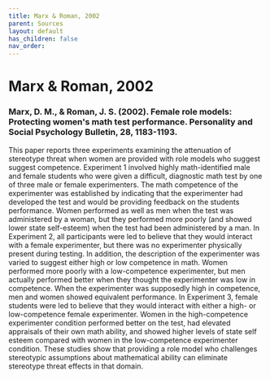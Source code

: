 ```yaml
---
title: Marx & Roman, 2002
parent: Sources
layout: default
has_children: false
nav_order: 
---
```


# Marx & Roman, 2002

### Marx, D. M., & Roman, J. S. (2002). Female role models: Protecting women's math test performance. Personality and Social Psychology Bulletin, 28, 1183-1193.

This paper reports three experiments examining the attenuation of stereotype threat when women are provided with role models who suggest suggest competence. Experiment 1 involved highly math-identified male and female students who were given a difficult, diagnostic math test by one of three male or female experimenters. The math competence of the experimenter was established by indicating that the experimenter had developed the test and would be providing feedback on the students performance. Women performed as well as men when the test was administered by a woman, but they performed more poorly (and showed lower state self-esteem) when the test had been administered by a man. In Experiment 2, all participants were led to believe that they would interact with a female experimenter, but there was no experimenter physically present during testing. In addition, the description of the experimenter was varied to suggest either high or low competence in math. Women performed more poorly with a low-competence experimenter, but men actually performed better when they thought the experimenter was low in competence. When the experimenter was supposedly high in competence, men and women showed equivalent performance. In Experiment 3, female students were led to believe that they would interact with either a high- or low-competence female experimenter. Women in the high-competence experimenter condition performed better on the test, had elevated appraisals of their own math ability, and showed higher levels of state self esteem compared with women in the low-competence experimenter condition. These studies show that providing a role model who challenges stereotypic assumptions about mathematical ability can eliminate stereotype threat effects in that domain.
